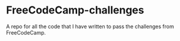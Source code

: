 # FreeCodeCamp-challenges
A repo for all the code that I have written to pass the challenges from FreeCodeCamp.
